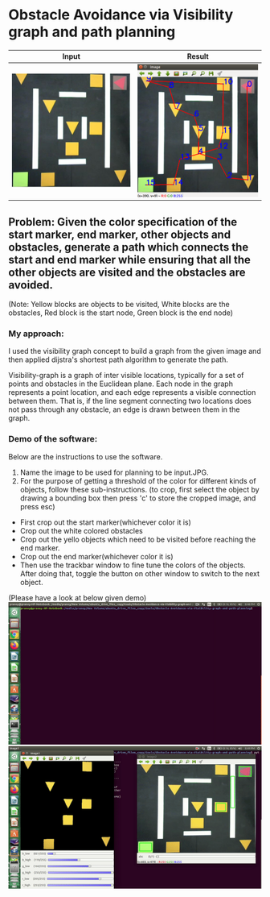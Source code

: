 # Obstacle Avoidance via Visibility graph and path planning

| Input  | Result |
| ------------- | ------------- |
| ![](./input.JPG )  | ![](./result.png )   |

## Problem: Given the color specification of the start marker, end marker, other objects and obstacles, generate a path which connects the start and end marker while ensuring that all the other objects are visited and the obstacles are avoided.
(Note: Yellow blocks are objects to be visited, White blocks are the obstacles, Red block is the start node, Green block is the end node)

### My approach: 
I used the visibility graph concept to build a graph from the given image and then applied dijstra's shortest path algorithm to generate the path.

Visibility-graph is a graph of inter visible locations, typically for a set of points and obstacles in the Euclidean plane. Each node in the graph represents a point location, and each edge represents a visible 
connection between them. That is, if the line segment connecting two locations does not pass through any obstacle, an edge is drawn between them in the graph.

### Demo of the software:
Below are the instructions to use the software.
1. Name the image to be used for planning to be input.JPG.
2. For the purpose of getting a threshold of the color for different kinds of objects, follow these sub-instructions. (to crop, first select the object by drawing a bounding box then press 'c' to store the cropped image, and press esc)
- First crop out the start marker(whichever color it is)
- Crop out the white colored obstacles
- Crop out the yello objects which need to be visited before reaching the end marker.
- Crop out the end marker(whichever color it is) 
- Then use the trackbar window to fine tune the colors of the objects. After doing that, toggle the button on other window to switch to the next object.

(Please have a look at below given demo)
![](./1.gif)
![](./2.gif)



